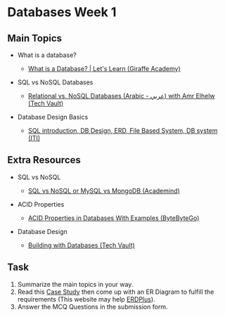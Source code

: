 # Databases Week 1

## Main Topics

* What is a database?
    - [What is a Database? | Let's Learn (Giraffe Academy)](https://www.youtube.com/watch?v=_Q07-8e3UbI)

* SQL vs NoSQL Databases
    - [Relational vs. NoSQL Databases (Arabic - عربي) with Amr Elhelw (Tech Vault)](https://www.youtube.com/watch?v=eng2ZX78Oiw)

* Database Design Basics
    - [SQL introduction, DB Design, ERD, File Based System, DB system (ITI)](https://www.youtube.com/watch?v=QJHy89zMvj8)

## Extra Resources

* SQL vs NoSQL
    - [SQL vs NoSQL or MySQL vs MongoDB (Academind)](https://www.youtube.com/watch?v=ZS_kXvOeQ5Y)

* ACID Properties
    - [ACID Properties in Databases With Examples (ByteByteGo)](https://www.youtube.com/watch?v=GAe5oB742dw)

* Database Design
    - [Building with Databases (Tech Vault)](https://www.youtube.com/playlist?list=PLE8kQVoC67Py5LnCUHp_wp2uzbaBZWSmx)

## Task

1. Summarize the main topics in your way.
2. Read this [Case Study](https://drive.google.com/file/d/1tZWtp5GXDZ-oG4muMASt63ix7MaZnGop/view?usp=drive_link) then come up with an ER Diagram to fulfill the requirements (This website may help [ERDPlus](https://erdplus.com/)).
3. Answer the MCQ Questions in the submission form.